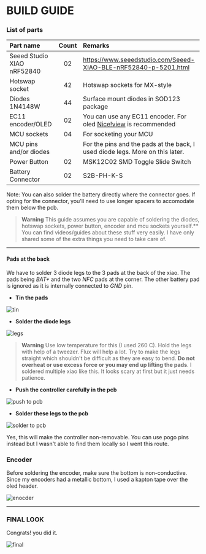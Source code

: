 # BUILD GUIDE

### List of parts

| Part name     | Count | Remarks | 
| :------------ | :---: | :------ |
| Seeed Studio XIAO nRF52840 | 02 | https://www.seeedstudio.com/Seeed-XIAO-BLE-nRF52840-p-5201.html |
| Hotswap socket             | 42 | Hotswap sockets for MX-style |
| Diodes 1N4148W             | 44 | Surface mount diodes in SOD123 package |
| EC11 encoder/OLED          | 02 | You can use any EC11 encoder. For oled [Nice!view](https://nicekeyboards.com/nice-view) is recommended |
| MCU sockets                | 04 | For socketing your MCU |
| MCU pins and/or diodes     |    | For the pins and the pads at the back, I used diode legs. More on this later. |
| Power Button               | 02 | MSK12C02 SMD Toggle Slide Switch |
| Battery Connector          | 02 | S2B-PH-K-S |

Note: You can also solder the battery directly where the connector goes. If opting for the connector, you'll need to use longer spacers to accomodate them below the pcb. 

> **Warning**
> This guide assumes you are capable of soldering the diodes, hotswap sockets, power button, encoder and mcu sockets yourself.** You can find videos/guides about these stuff very easily. I have only shared some of the extra things you need to take care of.

***

#### Pads at the back

We have to solder 3 diode legs to the 3 pads at the back of the xiao. The pads being *BAT+* and the two *NFC* pads at the corner. The other battery pad is ignored as it is internally connected to *GND* pin.

- **Tin the pads**

![tin](/rev1/docs/images/mcu1.jpg)

- **Solder the diode legs**

![legs](/rev1/docs/images/mcu2.jpg)

> **Warning**
> Use low temperature for this (I used 260 C). Hold the legs with help of a tweezer. Flux will help a lot. Try to make the legs straight which shouldn't be difficult as they are easy to bend. **Do not overheat or use excess force or you may end up lifting the pads**.
I soldered multiple xiao like this. It looks scary at first but it just needs patience.

- **Push the controller carefully in the pcb**

![push to pcb](/rev1/docs/images/mcu3.jpg)

- **Solder these legs to the pcb**

![solder to pcb](/rev1/docs/images/mcu4.jpg)

Yes, this will make the controller non-removable. You can use pogo pins instead but I wasn't able to find them locally so I went this route.

### Encoder

Before soldering the encoder, make sure the bottom is non-conductive. Since my encoders had a metallic bottom, I used a kapton tape over the oled header.

![enocder](/rev1/docs/images/enc.jpg)

***

### FINAL LOOK

Congrats! you did it.

![final](/rev1/docs/images/final.jpg)
